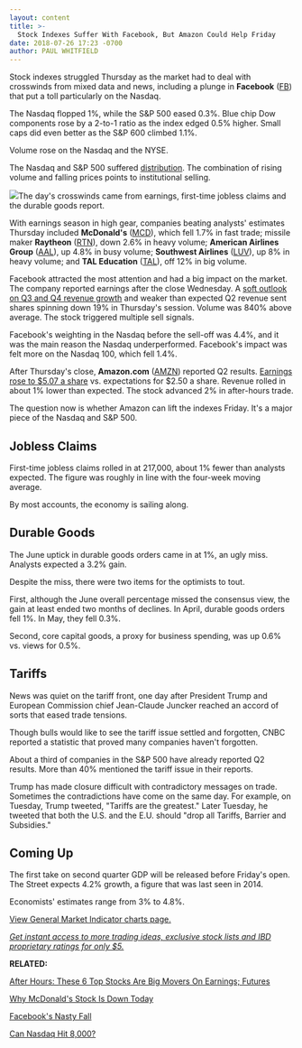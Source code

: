 ```yaml
---
layout: content
title: >-
  Stock Indexes Suffer With Facebook, But Amazon Could Help Friday
date: 2018-07-26 17:23 -0700
author: PAUL WHITFIELD
---
```






Stock indexes struggled Thursday as the market had to deal with crosswinds from mixed data and news, including a plunge in **Facebook** ([FB](https://research.investors.com/quote.aspx?symbol=FB)) that put a toll particularly on the Nasdaq.




The Nasdaq flopped 1%, while the S&P 500 eased 0.3%. Blue chip Dow components rose by a 2-to-1 ratio as the index edged 0.5% higher. Small caps did even better as the S&P 600 climbed 1.1%.


Volume rose on the Nasdaq and the NYSE.


The Nasdaq and S&P 500 suffered [distribution](http://www.investors.com/ibd-university/market-timing/market-tops/). The combination of rising volume and falling prices points to institutional selling.


![](https://www.investors.com/wp-content/uploads/2018/07/MP07261818-216x300.jpg)The day's crosswinds came from earnings, first-time jobless claims and the durable goods report.


With earnings season in high gear, companies beating analysts' estimates Thursday included **McDonald's** ([MCD](https://research.investors.com/quote.aspx?symbol=MCD)), which fell 1.7% in fast trade; missile maker **Raytheon** ([RTN](https://research.investors.com/quote.aspx?symbol=RTN)), down 2.6% in heavy volume; **American Airlines Group** ([AAL](https://research.investors.com/quote.aspx?symbol=AAL)), up 4.8% in busy volume; **Southwest Airlines** ([LUV](https://research.investors.com/quote.aspx?symbol=LUV)), up 8% in heavy volume; and **TAL Education** ([TAL](https://research.investors.com/quote.aspx?symbol=TAL)), off 12% in big volume.


Facebook attracted the most attention and had a big impact on the market. The company reported earnings after the close Wednesday. A [soft outlook on Q3 and Q4 revenue growth](https://www.investors.com/research/stocks-to-watch-facebook/) and weaker than expected Q2 revenue sent shares spinning down 19% in Thursday's session. Volume was 840% above average. The stock triggered multiple sell signals.


Facebook's weighting in the Nasdaq before the sell-off was 4.4%, and it was the main reason the Nasdaq underperformed. Facebook's impact was felt more on the Nasdaq 100, which fell 1.4%.


After Thursday's close, **Amazon.com** ([AMZN](https://research.investors.com/quote.aspx?symbol=AMZN)) reported Q2 results. [Earnings rose to $5.07 a share](https://www.investors.com/news/technology/amazon-quarterly-earnings-report/) vs. expectations for $2.50 a share. Revenue rolled in about 1% lower than expected. The stock advanced 2% in after-hours trade.


The question now is whether Amazon can lift the indexes Friday. It's a major piece of the Nasdaq and S&P 500.


Jobless Claims
--------------


First-time jobless claims rolled in at 217,000, about 1% fewer than analysts expected. The figure was roughly in line with the four-week moving average.


By most accounts, the economy is sailing along.


Durable Goods
-------------


The June uptick in durable goods orders came in at 1%, an ugly miss. Analysts expected a 3.2% gain.


Despite the miss, there were two items for the optimists to tout.


First, although the June overall percentage missed the consensus view, the gain at least ended two months of declines. In April, durable goods orders fell 1%. In May, they fell 0.3%.


Second, core capital goods, a proxy for business spending, was up 0.6% vs. views for 0.5%.


Tariffs
-------


News was quiet on the tariff front, one day after President Trump and European Commission chief Jean-Claude Juncker reached an accord of sorts that eased trade tensions.


Though bulls would like to see the tariff issue settled and forgotten, CNBC reported a statistic that proved many companies haven't forgotten.


About a third of companies in the S&P 500 have already reported Q2 results. More than 40% mentioned the tariff issue in their reports.


Trump has made closure difficult with contradictory messages on trade. Sometimes the contradictions have come on the same day. For example, on Tuesday, Trump tweeted, "Tariffs are the greatest." Later Tuesday, he tweeted that both the U.S. and the E.U. should "drop all Tariffs, Barrier and Subsidies."


Coming Up
---------


The first take on second quarter GDP will be released before Friday's open. The Street expects 4.2% growth, a figure that was last seen in 2014.


Economists' estimates range from 3% to 4.8%.


[View General Market Indicator charts page.](https://www.investors.com/wp-content/uploads/2018/07/IBD2607152458GMI.pdf)


[*Get instant access to more trading ideas, exclusive stock lists and IBD proprietary ratings for only $5.*](https://shop.investors.com/offer/splashresponsive.aspx?id=ibddigital-profit&src=A00433A&intcode=IntContentArticle)


**RELATED:**


[After Hours: These 6 Top Stocks Are Big Movers On Earnings; Futures](https://www.investors.com/market-trend/stock-market-today/stock-market-futures-amazon-earnings-intel-chipotle/)


[Why McDonald's Stock Is Down Today](https://www.investors.com/news/mcdonalds-earnings-q2-same-store-sales-value-menu/)


[Facebook's Nasty Fall](https://www.investors.com/news/technology/facebook-stock-plunges-data-scandal/)


[Can Nasdaq Hit 8,000?](https://www.investors.com/market-trend/the-big-picture/large-caps-gain-on-trump-juncker-pledge-tariffs-nasdaq-8000/)




